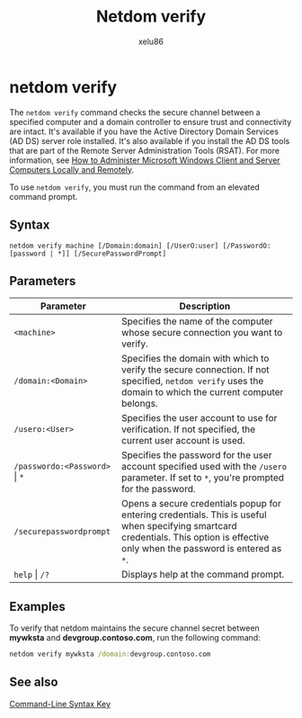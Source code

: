 ﻿---
title: Netdom verify
description: Netdom verify is a command-line utility that verifies the secure channel between a specified computer and a domain controller in Windows Server.
ms.topic: reference
ms.author: alalve
author: xelu86
ms.date: 06/09/2025
---

# netdom verify

The `netdom verify` command checks the secure channel between a specified computer and a domain controller to ensure trust and connectivity are intact. It's available if you have the Active Directory Domain Services (AD DS) server role installed. It's also available if you install the AD DS tools that are part of the Remote Server Administration Tools (RSAT). For more information, see [How to Administer Microsoft Windows Client and Server Computers Locally and Remotely](/previous-versions/windows/it-pro/windows-server-2008-R2-and-2008/ee649281(v=ws.10)).

To use `netdom verify`, you must run the command from an elevated command prompt.

## Syntax

```
netdom verify machine [/Domain:domain] [/UserO:user] [/PasswordO:[password | *]] [/SecurePasswordPrompt]
```

## Parameters

| Parameter | Description |
|-----------|-------------|
| `<machine>` | Specifies the name of the computer whose secure connection you want to verify. |
| `/domain:<Domain>` | Specifies the domain with which to verify the secure connection. If not specified, `netdom verify` uses the domain to which the current computer belongs. |
| `/usero:<User>` | Specifies the user account to use for verification. If not specified, the current user account is used. |
| `/passwordo:<Password>` \| `*` | Specifies the password for the user account specified used with the `/usero` parameter. If set to `*`, you're prompted for the password. |
| `/securepasswordprompt` | Opens a secure credentials popup for entering credentials. This is useful when specifying smartcard credentials. This option is effective only when the password is entered as `*`. |
| `help` \| `/?` | Displays help at the command prompt. |

## Examples

To verify that netdom maintains the secure channel secret between **mywksta** and **devgroup.contoso.com**, run the following command:

```cmd
netdom verify mywksta /domain:devgroup.contoso.com
```

## See also

[Command-Line Syntax Key](command-line-syntax-key.md)
